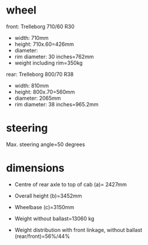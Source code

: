 wheel
=====
front: Trelleborg 710/60 R30
 * width: 710mm
 * height: 710x.60=426mm
 * diameter: 
 * rim diameter: 30 inches=762mm
 * weight including rim=350kg

rear:  Trelleborg 800/70 R38
 * width: 810mm
 * height: 800x.70=560mm
 * diameter: 2065mm
 * rim diameter: 38 inches=965.2mm

steering
========
Max. steering angle=50 degrees

dimensions
==========
 * Centre of rear axle to top of cab (a)= 2427mm
 * Overall height (b)=3452mm
 * Wheelbase (c)=3150mm

 * Weight without ballast=13060 kg
 * Weight distribution with front linkage, without ballast (rear/front)=56%/44%

